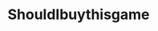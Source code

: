 ---
title: ShouldIbuythisgame
crosslinks:
- GameDeals
- Gamingcirclejerk
- Games
- patientgamers
- pcmasterrace
- gamingsuggestions
- skyrimmods
- GameDealsMeta
- Fireteams
- Gaming4Gamers
- masseffect
- GFD
- Overwatch
- X3TC
- pcgaming
- RimWorld
- Stellaris
- HoMM
- stalker
- lowendgaming
---